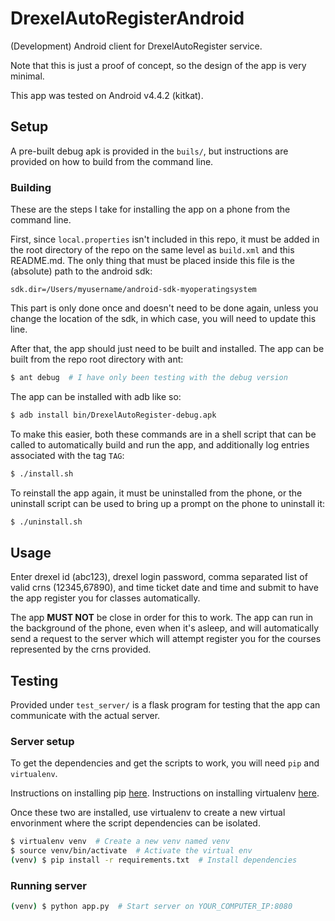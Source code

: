 # DrexelAutoRegisterAndroid
(Development) Android client for DrexelAutoRegister service.

Note that this is just a proof of concept, so the design of the app is very minimal.

This app was tested on Android v4.4.2 (kitkat).


## Setup
A pre-built debug apk is provided in the `buils/`, but instructions are provided on how to build from the command line.

### Building
These are the steps I take for installing the app on a phone from the command line.

First, since `local.properties` isn't included in this repo, it must be added in the root directory of the repo on the same level as `build.xml` and this README.md. The only thing that must be placed inside this file is the (absolute) path to the android sdk:
```
sdk.dir=/Users/myusername/android-sdk-myoperatingsystem
```
This part is only done once and doesn't need to be done again, unless you change the location of the sdk, in which case, you will need to update this line.


After that, the app should just need to be built and installed.
The app can be built from the repo root directory with ant:
```sh
$ ant debug  # I have only been testing with the debug version
```

The app can be installed with adb like so:
```sh
$ adb install bin/DrexelAutoRegister-debug.apk
```

To make this easier, both these commands are in a shell script that can be called to automatically build and run the app, and additionally log entries associated with the tag `TAG`:
```sh
$ ./install.sh
```

To reinstall the app again, it must be uninstalled from the phone, or the uninstall script can be used to bring up a prompt on the phone to uninstall it:
```sh
$ ./uninstall.sh
```


## Usage
Enter drexel id (abc123), drexel login password, comma separated list of valid crns (12345,67890), and time ticket date and time
and submit to have the app register you for classes automatically.

The app **MUST NOT** be close in order for this to work. The app can run in the background of the phone, even when it's asleep, and will automatically send a request to the server which will attempt register you for the courses represented by the crns provided.


## Testing
Provided under `test_server/` is a flask program for testing that the app can communicate with the actual server.

### Server setup
To get the dependencies and get the scripts to work, you will need `pip` and `virtualenv`.

Instructions on installing pip [here](https://pip.pypa.io/en/stable/installing/).
Instructions on installing virtualenv [here](http://virtualenv.readthedocs.org/en/latest/installation.html).

Once these two are installed, use virtualenv to create a new virtual envorinment where the script dependencies can be isolated.

```sh
$ virtualenv venv  # Create a new venv named venv
$ source venv/bin/activate  # Activate the virtual env
(venv) $ pip install -r requirements.txt  # Install dependencies
```

### Running server
```sh
(venv) $ python app.py  # Start server on YOUR_COMPUTER_IP:8080
```

